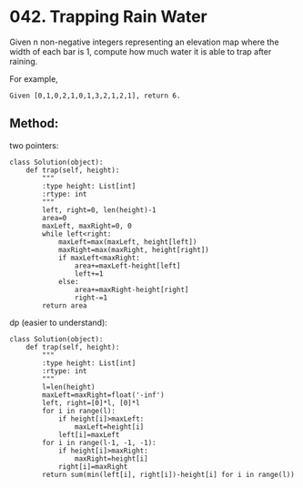 # 042. Trapping Rain Water

Given n non-negative integers representing an elevation map where the width of each bar is 1, compute how much water it is able to trap after raining.

For example, 

    Given [0,1,0,2,1,0,1,3,2,1,2,1], return 6.
    
## Method:

two pointers:

    class Solution(object):
        def trap(self, height):
            """
            :type height: List[int]
            :rtype: int
            """
            left, right=0, len(height)-1
            area=0
            maxLeft, maxRight=0, 0
            while left<right:
                maxLeft=max(maxLeft, height[left])
                maxRight=max(maxRight, height[right])
                if maxLeft<maxRight:
                    area+=maxLeft-height[left]
                    left+=1
                else:
                    area+=maxRight-height[right]
                    right-=1
            return area
            
dp (easier to understand):

    class Solution(object):
        def trap(self, height):
            """
            :type height: List[int]
            :rtype: int
            """
            l=len(height)
            maxLeft=maxRight=float('-inf')
            left, right=[0]*l, [0]*l
            for i in range(l):
                if height[i]>maxLeft:
                    maxLeft=height[i]
                left[i]=maxLeft
            for i in range(l-1, -1, -1):
                if height[i]>maxRight:
                    maxRight=height[i]
                right[i]=maxRight
            return sum(min(left[i], right[i])-height[i] for i in range(l))